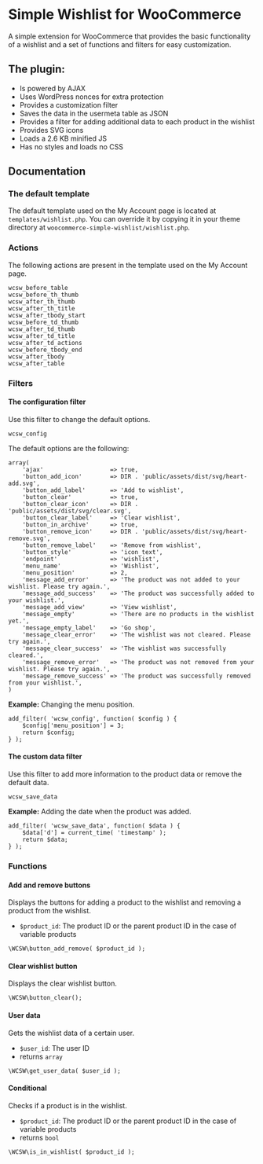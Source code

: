# Simple Wishlist for WooCommerce

A simple extension for WooCommerce that provides the basic functionality of a wishlist and a set of functions and filters for easy customization.

## The plugin:

- Is powered by AJAX
- Uses WordPress nonces for extra protection
- Provides a customization filter
- Saves the data in the usermeta table as JSON
- Provides a filter for adding additional data to each product in the wishlist
- Provides SVG icons
- Loads a 2.6 KB minified JS
- Has no styles and loads no CSS

## Documentation

### The default template

The default template used on the My Account page is located at `templates/wishlist.php`. You can override it by copying it in your theme directory at `woocommerce-simple-wishlist/wishlist.php`.

### Actions

The following actions are present in the template used on the My Account page.

```
wcsw_before_table
wcsw_before_th_thumb
wcsw_after_th_thumb
wcsw_after_th_title
wcsw_after_tbody_start
wcsw_before_td_thumb
wcsw_after_td_thumb
wcsw_after_td_title
wcsw_after_td_actions
wcsw_before_tbody_end
wcsw_after_tbody
wcsw_after_table
```

### Filters

#### The configuration filter

Use this filter to change the default options.

```
wcsw_config
```

The default options are the following:

```
array(
    'ajax'                   => true,
    'button_add_icon'        => DIR . 'public/assets/dist/svg/heart-add.svg',
    'button_add_label'       => 'Add to wishlist',
    'button_clear'           => true,
    'button_clear_icon'      => DIR . 'public/assets/dist/svg/clear.svg',
    'button_clear_label'     => 'Clear wishlist',
    'button_in_archive'      => true,
    'button_remove_icon'     => DIR . 'public/assets/dist/svg/heart-remove.svg',
    'button_remove_label'    => 'Remove from wishlist',
    'button_style'           => 'icon_text',
    'endpoint'               => 'wishlist',
    'menu_name'              => 'Wishlist',
    'menu_position'          => 2,
    'message_add_error'      => 'The product was not added to your wishlist. Please try again.',
    'message_add_success'    => 'The product was successfully added to your wishlist.',
    'message_add_view'       => 'View wishlist',
    'message_empty'          => 'There are no products in the wishlist yet.',
    'message_empty_label'    => 'Go shop',
    'message_clear_error'    => 'The wishlist was not cleared. Please try again.',
    'message_clear_success'  => 'The wishlist was successfully cleared.',
    'message_remove_error'   => 'The product was not removed from your wishlist. Please try again.',
    'message_remove_success' => 'The product was successfully removed from your wishlist.',
)
```

**Example:** Changing the menu position.

```
add_filter( 'wcsw_config', function( $config ) {
    $config['menu_position'] = 3;
    return $config;
} );
```

#### The custom data filter

Use this filter to add more information to the product data or remove the default data.

```
wcsw_save_data
```

**Example:** Adding the date when the product was added.

```
add_filter( 'wcsw_save_data', function( $data ) {
    $data['d'] = current_time( 'timestamp' );
    return $data;
} );
```

### Functions

#### Add and remove buttons

Displays the buttons for adding a product to the wishlist and removing a product from the wishlist.
- `$product_id`: The product ID or the parent product ID in the case of variable products

```
\WCSW\button_add_remove( $product_id );
```

#### Clear wishlist button

Displays the clear wishlist button.

```
\WCSW\button_clear();
```

#### User data

Gets the wishlist data of a certain user.
- `$user_id`: The user ID
- returns `array`

```
\WCSW\get_user_data( $user_id );
```

#### Conditional

Checks if a product is in the wishlist.
- `$product_id`: The product ID or the parent product ID in the case of variable products
- returns `bool`

```
\WCSW\is_in_wishlist( $product_id );
```

